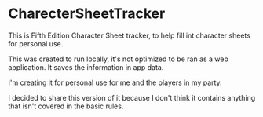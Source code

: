 # CharecterSheetTracker
This is Fifth Edition Character Sheet tracker, to help fill int character sheets for personal use.

This was created to run locally, it's not optimized to be ran as a web application.  It saves the information in app data.

I'm creating it for personal use for me and the players in my party.

I decided to share this version of it because I don't think it contains anything that isn't covered in the basic rules.
